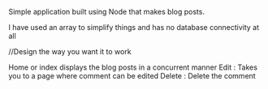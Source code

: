 Simple application built using Node that makes blog posts.

I have used an array to simplify things and has no database connectivity at all

//Design the way you want it to work

Home or index displays the blog posts in a concurrent manner
Edit : Takes you to a page where comment can be edited
Delete : Delete the comment
